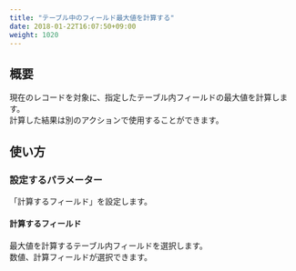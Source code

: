 ```yaml
---
title: "テーブル中のフィールド最大値を計算する"
date: 2018-01-22T16:07:50+09:00
weight: 1020
---
```


## 概要

現在のレコードを対象に、指定したテーブル内フィールドの最大値を計算します。  
計算した結果は別のアクションで使用することができます。

## 使い方

### 設定するパラメーター

「計算するフィールド」を設定します。

#### 計算するフィールド

最大値を計算するテーブル内フィールドを選択します。  
数値、計算フィールドが選択できます。
